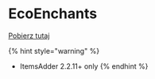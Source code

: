 # EcoEnchants

[Pobierz tutaj](https://www.spigotmc.org/resources/%E2%9A%A1-1-16-1-16-5-ecoenchants-%E2%9C%A8-220-custom-enchantments-%E2%9C%85-essentials-cmi-support.79573/)

{% hint style="warning" %}
* ItemsAdder 2.2.11+ only
{% endhint %}

